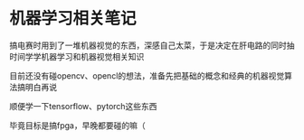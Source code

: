 # 机器学习相关笔记

搞电赛时用到了一堆机器视觉的东西，深感自己太菜，于是决定在肝电路的同时抽时间学学机器学习和机器视觉相关知识

目前还没有碰opencv、opencl的想法，准备先把基础的概念和经典的机器视觉算法搞明白再说

顺便学一下tensorflow、pytorch这些东西

毕竟目标是搞fpga，早晚都要碰的嘛（